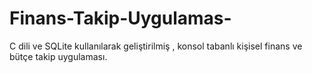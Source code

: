 # Finans-Takip-Uygulamas-
C dili ve SQLite kullanılarak geliştirilmiş , konsol tabanlı kişisel finans ve bütçe takip uygulaması.
